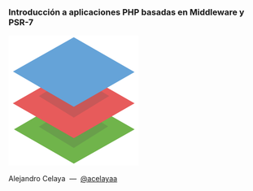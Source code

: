 ### Introducción a aplicaciones PHP basadas en Middleware y PSR-7

![Layers](/img/layers.png)

Alejandro Celaya&nbsp;&nbsp;&mdash;&nbsp;&nbsp;[@acelayaa](https://twitter.com/acelayaa)
